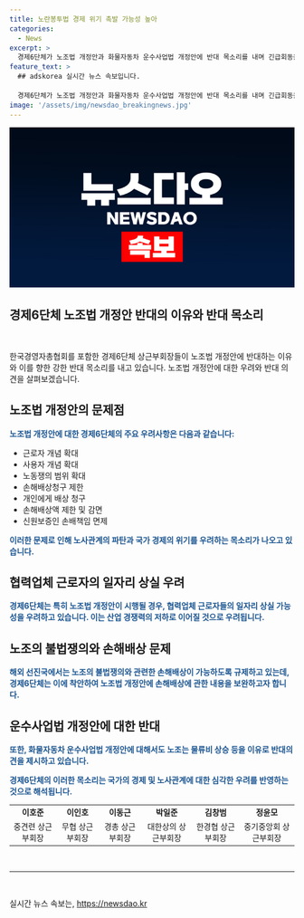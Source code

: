 ```yaml
---
title: 노란봉투법 경제 위기 촉발 가능성 높아
categories:
  - News
excerpt: >
  경제6단체가 노조법 개정안과 화물자동차 운수사업법 개정안에 반대 목소리를 내며 긴급회동을 갖고 있다. 이들은 노조법 개정안이 경제 파탄과 노사관계 파탄을 일으킬 것이라고 주장하고, 손해배상청구 등을 제한하는 등의 문제점을 지적했다. 또한, 미국과 일본 등 선진국에서는 노조의 불법쟁의와 관련된 손해배상을 가능하게 하는데 이에 대한 규정이 없다는 점도 비판했다. 함께 운수사업법 개정안에 대해서도 물류비 상승 등을 우려하며 반대하고 있다.
feature_text: >
  ## adskorea 실시간 뉴스 속보입니다.

  경제6단체가 노조법 개정안과 화물자동차 운수사업법 개정안에 반대 목소리를 내며 긴급회동을 갖고 있다. 이들은 노조법 개정안이 경제 파탄과 노사관계 파탄을 일으킬 것이라고 주장하고, 손해배상청구 등을 제한하는 등의 문제점을 지적했다. 또한, 미국과 일본 등 선진국에서는 노조의 불법쟁의와 관련된 손해배상을 가능하게 하는데 이에 대한 규정이 없다는 점도 비판했다. 함께 운수사업법 개정안에 대해서도 물류비 상승 등을 우려하며 반대하고 있다.
image: '/assets/img/newsdao_breakingnews.jpg'
---
```


<p><img src="/assets/img/newsdao_breakingnews.jpg" alt="adskorea 속보" /></p>

<h2><b>경제6단체 노조법 개정안 반대의 이유와 반대 목소리</b></h2>

<p data-ke-size="size16">&nbsp;</p>

<p>한국경영자총협회를 포함한 경제6단체 상근부회장들이 노조법 개정안에 반대하는 이유와 이를 향한 강한 반대 목소리를 내고 있습니다. 노조법 개정안에 대한 우려와 반대 의견을 살펴보겠습니다.</p>

<h2 data-ke-size="size26">노조법 개정안의 문제점</h2>

<p><span style="color: #1a5490;"><b>노조법 개정안에 대한 경제6단체의 주요 우려사항은 다음과 같습니다:</b></span></p>

<ul>
  <li>근로자 개념 확대</li>
  <li>사용자 개념 확대</li>
  <li>노동쟁의 범위 확대</li>
  <li>손해배상청구 제한</li>
  <li>개인에게 배상 청구</li>
  <li>손해배상액 제한 및 감면</li>
  <li>신원보증인 손배책임 면제</li>
</ul>

<p><span style="color: #1a5490;"><b>이러한 문제로 인해 노사관계의 파탄과 국가 경제의 위기를 우려하는 목소리가 나오고 있습니다.</b></span></p>

<h2 data-ke-size="size26">협력업체 근로자의 일자리 상실 우려</h2>

<p><span style="color: #1a5490;"><b>경제6단체는 특히 노조법 개정안이 시행될 경우, 협력업체 근로자들의 일자리 상실 가능성을 우려하고 있습니다. 이는 산업 경쟁력의 저하로 이어질 것으로 우려됩니다.</b></span></p>

<h2 data-ke-size="size26">노조의 불법쟁의와 손해배상 문제</h2>

<p><span style="color: #1a5490;"><b>해외 선진국에서는 노조의 불법쟁의와 관련한 손해배상이 가능하도록 규제하고 있는데, 경제6단체는 이에 착안하여 노조법 개정안에 손해배상에 관한 내용을 보완하고자 합니다.</b></span></p>

<h2 data-ke-size="size26">운수사업법 개정안에 대한 반대</h2>

<p><span style="color: #1a5490;"><b>또한, 화물자동차 운수사업법 개정안에 대해서도 노조는 물류비 상승 등을 이유로 반대의견을 제시하고 있습니다.</b></span></p>

<p><span style="color: #1a5490;"><b>경제6단체의 이러한 목소리는 국가의 경제 및 노사관계에 대한 심각한 우려를 반영하는 것으로 해석됩니다.</b></span></p>

<table>
  <tr>
    <td style="text-align: center; height: 17px;"><b>이호준</b></td>
    <td style="text-align: center; height: 17px;"><b>이인호</b></td>
    <td style="text-align: center; height: 17px;"><b>이동근</b></td>
    <td style="text-align: center; height: 17px;"><b>박일준</b></td>
    <td style="text-align: center; height: 17px;"><b>김창범</b></td>
    <td style="text-align: center; height: 17px;"><b>정윤모</b></td>
  </tr>
  <tr>
    <td style="text-align: center; height: 17px;">중견련 상근부회장</td>
    <td style="text-align: center; height: 17px;">무협 상근부회장</td>
    <td style="text-align: center; height: 17px;">경총 상근부회장</td>
    <td style="text-align: center; height: 17px;">대한상의 상근부회장</td>
    <td style="text-align: center; height: 17px;">한경협 상근부회장</td>
    <td style="text-align: center; height: 17px;">중기중앙회 상근부회장</td>
  </tr>
</table>

<p data-ke-size="size16">&nbsp;</p>

<hr>

<p data-ke-size="size16">&nbsp;</p>
실시간 뉴스 속보는, <a href="https://newsdao.kr" rel="dofollow">https://newsdao.kr</a>


